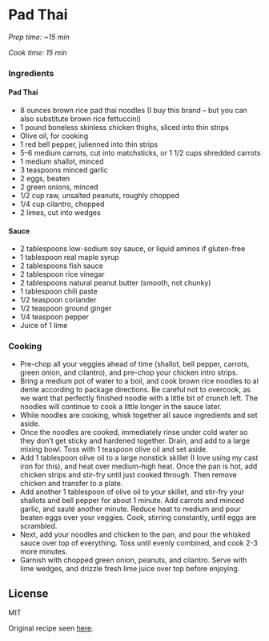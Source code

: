# Pad Thai

*Prep time: ~15 min*

*Cook time: 15 min*

### Ingredients

#### Pad Thai

 - 8 ounces brown rice pad thai noodles (I buy this brand – but you can also substitute brown rice fettuccini)
 - 1 pound boneless skinless chicken thighs, sliced into thin strips
 - Olive oil, for cooking
 - 1 red bell pepper, julienned into thin strips
 - 5–6 medium carrots, cut into matchsticks, or 1 1/2 cups shredded carrots
 - 1 medium shallot, minced
 - 3 teaspoons minced garlic
 - 2 eggs, beaten
 - 2 green onions, minced
 - 1/2 cup raw, unsalted peanuts, roughly chopped
 - 1/4 cup cilantro, chopped
 - 2 limes, cut into wedges

#### Sauce

 - 2 tablespoons low-sodium soy sauce, or liquid aminos if gluten-free
 - 1 tablespoon real maple syrup
 - 2 tablespoons fish sauce
 - 2 tablespoon rice vinegar
 - 2 tablespoons natural peanut butter (smooth, not chunky)
 - 1 tablespoon chili paste
 - 1/2 teaspoon coriander
 - 1/2 teaspoon ground ginger
 - 1/4 teaspoon pepper
 - Juice of 1 lime


### Cooking

 - Pre-chop all your veggies ahead of time (shallot, bell pepper, carrots, green onion, and cilantro), and pre-chop your chicken intro strips.
 - Bring a medium pot of water to a boil, and cook brown rice noodles to al dente according to package directions. Be careful not to overcook, as we want that perfectly finished noodle with a little bit of crunch left. The noodles will continue to cook a little longer in the sauce later.
 - While noodles are cooking, whisk together all sauce ingredients and set aside.
 - Once the noodles are cooked, immediately rinse under cold water so they don’t get sticky and hardened together. Drain, and add to a large mixing bowl. Toss with 1 teaspoon olive oil and set aside.
 - Add 1 tablespoon olive oil to a large nonstick skillet (I love using my cast iron for this), and heat over medium-high heat. Once the pan is hot, add chicken strips and stir-fry until just cooked through. Then remove chicken and transfer to a plate.
 - Add another 1 tablespoon of olive oil to your skillet, and stir-fry your shallots and bell pepper for about 1 minute. Add carrots and minced garlic, and sauté another minute. Reduce heat to medium and pour beaten eggs over your veggies. Cook, stirring constantly, until eggs are scrambled.
 - Next, add your noodles and chicken to the pan, and pour the whisked sauce over top of everything. Toss until evenly combined, and cook 2-3 more minutes.
 - Garnish with chopped green onion, peanuts, and cilantro. Serve with lime wedges, and drizzle fresh lime juice over top before enjoying.

License
----

MIT

Original recipe seen [here](https://coachmontanadepasquale.com/2020/10/08/best-ever-healthy-pad-thai/print/1976/).
